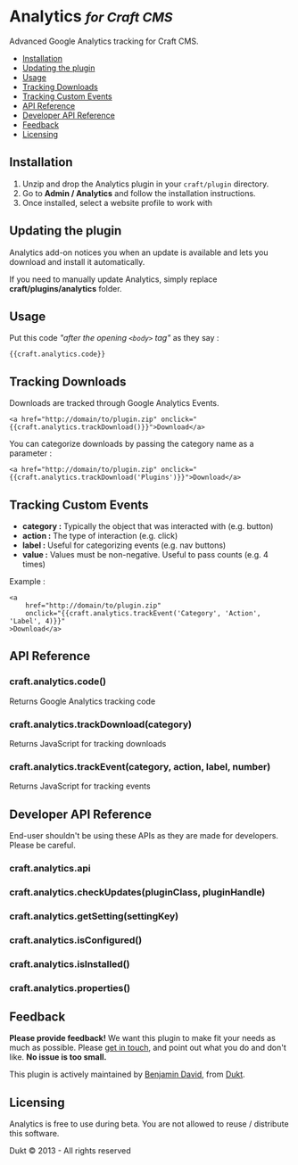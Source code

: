 # Analytics <small>_for Craft CMS_</small>

Advanced Google Analytics tracking for Craft CMS.

- [Installation](#install)
- [Updating the plugin](#update)
- [Usage](#usage)
- [Tracking Downloads](#track-downloads)
- [Tracking Custom Events](#track-events)
- [API Reference](#api)
- [Developer API Reference](#developer-api)
- [Feedback](#feedback)
- [Licensing](#license)


<a id="install"></a>
## Installation

1. Unzip and drop the Analytics plugin in your `craft/plugin` directory.
2. Go to **Admin / Analytics** and follow the installation instructions.
3. Once installed, select a website profile to work with


<a id="update"></a>
## Updating the plugin

Analytics add-on notices you when an update is available and lets you download and install it automatically.

If you need to manually update Analytics, simply replace **craft/plugins/analytics** folder.

<a id="usage"></a>
## Usage

Put this code *"after the opening `<body>` tag"* as they say :

    {{craft.analytics.code}}

<a id="track-downloads"></a>
## Tracking Downloads

Downloads are tracked through Google Analytics Events.

    <a href="http://domain/to/plugin.zip" onclick="{{craft.analytics.trackDownload()}}">Download</a>

You can categorize downloads by passing the category name as a parameter :

    <a href="http://domain/to/plugin.zip" onclick="{{craft.analytics.trackDownload('Plugins')}}">Download</a>

<a id="track-events"></a>
## Tracking Custom Events

- **category :** Typically the object that was interacted with (e.g. button)
- **action :** The type of interaction (e.g. click)
- **label :** Useful for categorizing events (e.g. nav buttons)
- **value :** Values must be non-negative. Useful to pass counts (e.g. 4 times)

Example :

    <a
        href="http://domain/to/plugin.zip"
        onclick="{{craft.analytics.trackEvent('Category', 'Action', 'Label', 4)}}"
    >Download</a>


<a id="api"></a>
## API Reference

### craft.analytics.code()
Returns Google Analytics tracking code

### craft.analytics.trackDownload(category)
Returns JavaScript for tracking downloads

### craft.analytics.trackEvent(category, action, label, number)
Returns JavaScript for tracking events

<a id="developer-api"></a>
## Developer API Reference

End-user shouldn't be using these APIs as they are made for developers. Please be careful.

### craft.analytics.api
### craft.analytics.checkUpdates(pluginClass, pluginHandle)
### craft.analytics.getSetting(settingKey)
### craft.analytics.isConfigured()
### craft.analytics.isInstalled()
### craft.analytics.properties()

<a id="feedback"></a>
## Feedback

**Please provide feedback!** We want this plugin to make fit your needs as much as possible.
Please [get in touch](mailto:hello@dukt.net), and point out what you do and don't like. **No issue is too small.**

This plugin is actively maintained by [Benjamin David](https://github.com/benjamindavid), from [Dukt](http://dukt.net/).


<a id="license"></a>
## Licensing

Analytics is free to use during beta. You are not allowed to reuse / distribute this software.

Dukt © 2013 - All rights reserved